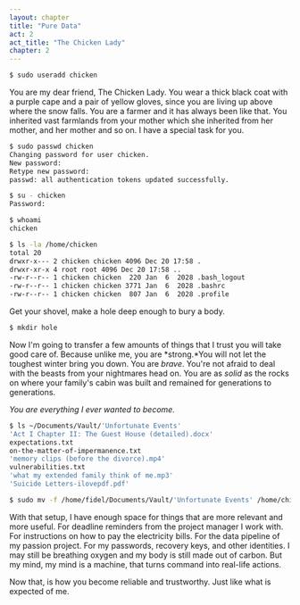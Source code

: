 ```yaml
---
layout: chapter
title: "Pure Data"
act: 2
act_title: "The Chicken Lady"
chapter: 2
---
```


```bash
$ sudo useradd chicken		
```

You are my dear friend, The Chicken Lady. You wear a thick black coat with a purple cape and a pair of yellow gloves, since you are living up above where the snow falls. You are a farmer and it has always been like that. You inherited vast farmlands from your mother which she inherited from her mother, and her mother and so on. I have a special task for you. 

```bash
$ sudo passwd chicken
Changing password for user chicken.
New password:
Retype new password:
passwd: all authentication tokens updated successfully.
```

```bash
$ su - chicken
Password:
```

```bash
$ whoami
chicken
```

```bash
$ ls -la /home/chicken
total 20
drwxr-x--- 2 chicken chicken 4096 Dec 20 17:58 .
drwxr-xr-x 4 root root 4096 Dec 20 17:58 ..
-rw-r--r-- 1 chicken chicken  220 Jan  6  2028 .bash_logout
-rw-r--r-- 1 chicken chicken 3771 Jan  6  2028 .bashrc
-rw-r--r-- 1 chicken chicken  807 Jan  6  2028 .profile
```

Get your shovel, make a hole deep enough to bury a body. 

```bash
$ mkdir hole
```

Now I'm going to transfer a few amounts of things that I trust you will take good care of. Because unlike me, you are *strong.*You will not let the toughest winter bring you down. You are *brave*. You're not afraid to deal with the beasts from your nightmares head on. You are as *solid* as the rocks on where your family's cabin was built and remained for generations to generations. 

*You are everything I ever wanted to become.*

```bash
$ ls ~/Documents/Vault/'Unfortunate Events'
'Act I Chapter II: The Guest House (detailed).docx'    
expectations.txt   
on-the-matter-of-impermanence.txt
'memory clips (before the divorce).mp4'   
vulnerabilities.txt          
'what my extended family think of me.mp3'              
'Suicide Letters-ilovepdf.pdf'
```

```bash
$ sudo mv -f /home/fidel/Documents/Vault/'Unfortunate Events' /home/chicken/hole
```

With that setup, I have enough space for things that are more relevant and more useful. For deadline reminders from the project manager I work with. For instructions on how to pay the electricity bills. For the data pipeline of my passion project. For my passwords, recovery keys, and other identities. I may still be breathing oxygen and my body is still made out of carbon. But my mind, my mind is a machine, that turns command into real-life actions.

Now that, is how you become reliable and trustworthy. Just like what is expected of me.